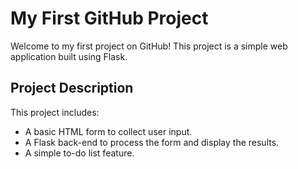 # My First GitHub Project

Welcome to my first project on GitHub! This project is a simple web application built using Flask.

## Project Description

This project includes:
- A basic HTML form to collect user input.
- A Flask back-end to process the form and display the results.
- A simple to-do list feature.





